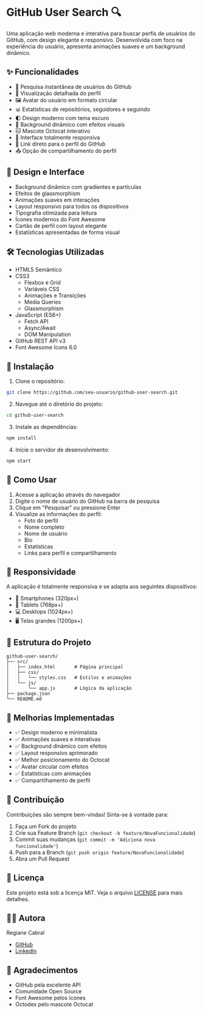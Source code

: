 # GitHub User Search 🔍

Uma aplicação web moderna e interativa para buscar perfis de usuários do GitHub, com design elegante e responsivo. Desenvolvida com foco na experiência do usuário, apresenta animações suaves e um background dinâmico.

## ✨ Funcionalidades

- 🔎 Pesquisa instantânea de usuários do GitHub
- 👤 Visualização detalhada do perfil
- 🖼️ Avatar do usuário em formato circular
- 📊 Estatísticas de repositórios, seguidores e seguindo
- 🌓 Design moderno com tema escuro
- 🎨 Background dinâmico com efeitos visuais
- 🐱 Mascote Octocat interativo
- 📱 Interface totalmente responsiva
- 🔗 Link direto para o perfil do GitHub
- 📤 Opção de compartilhamento do perfil

## 🎨 Design e Interface

- Background dinâmico com gradientes e partículas
- Efeitos de glassmorphism
- Animações suaves em interações
- Layout responsivo para todos os dispositivos
- Tipografia otimizada para leitura
- Ícones modernos do Font Awesome
- Cartão de perfil com layout elegante
- Estatísticas apresentadas de forma visual

## 🛠️ Tecnologias Utilizadas

- HTML5 Semântico
- CSS3
  - Flexbox e Grid
  - Variáveis CSS
  - Animações e Transições
  - Media Queries
  - Glassmorphism
- JavaScript (ES6+)
  - Fetch API
  - Async/Await
  - DOM Manipulation
- GitHub REST API v3
- Font Awesome Icons 6.0

## 🚀 Instalação

1. Clone o repositório:
```bash
git clone https://github.com/seu-usuario/github-user-search.git
```

2. Navegue até o diretório do projeto:
```bash
cd github-user-search
```

3. Instale as dependências:
```bash
npm install
```

4. Inicie o servidor de desenvolvimento:
```bash
npm start
```

## 🚀 Como Usar

1. Acesse a aplicação através do navegador
2. Digite o nome de usuário do GitHub na barra de pesquisa
3. Clique em "Pesquisar" ou pressione Enter
4. Visualize as informações do perfil:
   - Foto do perfil
   - Nome completo
   - Nome de usuário
   - Bio
   - Estatísticas
   - Links para perfil e compartilhamento

## 📱 Responsividade

A aplicação é totalmente responsiva e se adapta aos seguintes dispositivos:
- 📱 Smartphones (320px+)
- 📱 Tablets (768px+)
- 💻 Desktops (1024px+)
- 🖥️ Telas grandes (1200px+)

## 📁 Estrutura do Projeto

```
github-user-search/
├── src/
│   ├── index.html       # Página principal
│   ├── css/
│   │   └── styles.css   # Estilos e animações
│   └── js/
│       └── app.js       # Lógica da aplicação
├── package.json
└── README.md
```

## 🎯 Melhorias Implementadas

- ✅ Design moderno e minimalista
- ✅ Animações suaves e interativas
- ✅ Background dinâmico com efeitos
- ✅ Layout responsivo aprimorado
- ✅ Melhor posicionamento do Octocat
- ✅ Avatar circular com efeitos
- ✅ Estatísticas com animações
- ✅ Compartilhamento de perfil

## 🤝 Contribuição

Contribuições são sempre bem-vindas! Sinta-se à vontade para:

1. Faça um Fork do projeto
2. Crie sua Feature Branch (`git checkout -b feature/NovaFuncionalidade`)
3. Commit suas mudanças (`git commit -m 'Adiciona nova funcionalidade'`)
4. Push para a Branch (`git push origin feature/NovaFuncionalidade`)
5. Abra um Pull Request

## 📝 Licença

Este projeto está sob a licença MIT. Veja o arquivo [LICENSE](LICENSE) para mais detalhes.

## 👩‍💻 Autora

Regiane Cabral
- [GitHub](https://github.com/giannycabral)
- [LinkedIn](seu-linkedin)

## 🙏 Agradecimentos

- GitHub pela excelente API
- Comunidade Open Source
- Font Awesome pelos ícones
- Octodex pelo mascote Octocat